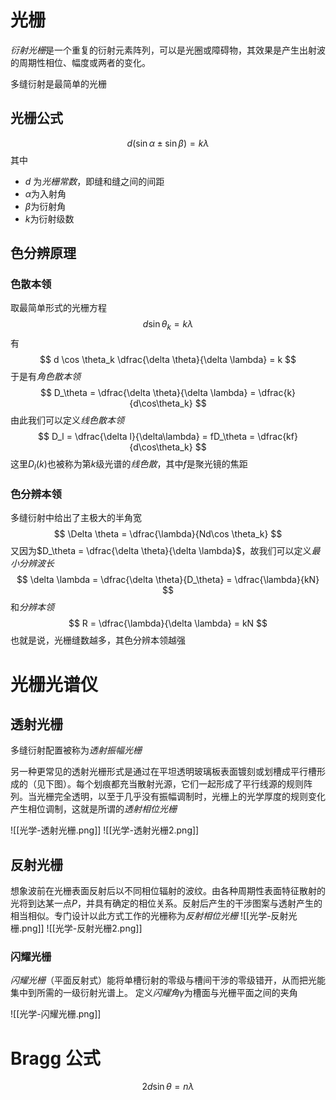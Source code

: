 # 光栅
*衍射光栅*是一个重复的衍射元素阵列，可以是光圈或障碍物，其效果是产生出射波的周期性相位、幅度或两者的变化。

多缝衍射是最简单的光栅
## 光栅公式
$$
d (\sin \alpha \pm \sin \beta) = k\lambda
$$
其中
- $d$ 为*光栅常数*，即缝和缝之间的间距
- $\alpha$为入射角
- $\beta$为衍射角
- $k$为衍射级数

## 色分辨原理
### 色散本领
取最简单形式的光栅方程
$$
d\sin \theta_k = k \lambda
$$
有
$$
d \cos \theta_k \dfrac{\delta \theta}{\delta \lambda} = k
$$
于是有*角色散本领*
$$
D_\theta = \dfrac{\delta \theta}{\delta \lambda} = \dfrac{k}{d\cos\theta_k}
$$
由此我们可以定义*线色散本领*
$$
D_l = \dfrac{\delta l}{\delta\lambda} = fD_\theta = \dfrac{kf}{d\cos\theta_k}
$$
这里$D_l(k)$也被称为第$k$级光谱的*线色散*，其中$f$是聚光镜的焦距
### 色分辨本领
多缝衍射中给出了主极大的半角宽
$$
\Delta \theta = \dfrac{\lambda}{Nd\cos \theta_k}
$$
又因为$D_\theta = \dfrac{\delta \theta}{\delta \lambda}$，故我们可以定义*最小分辨波长*
$$
\delta \lambda = \dfrac{\delta \theta}{D_\theta} = \dfrac{\lambda}{kN}
$$
和*分辨本领*
$$
R = \dfrac{\lambda}{\delta \lambda} = kN
$$
也就是说，光栅缝数越多，其色分辨本领越强
# 光栅光谱仪
## 透射光栅
多缝衍射配置被称为*透射振幅光栅*

另一种更常见的透射光栅形式是通过在平坦透明玻璃板表面镀刻或划槽成平行槽形成的（见下图）。每个划痕都充当散射光源，它们一起形成了平行线源的规则阵列。当光栅完全透明，以至于几乎没有振幅调制时，光栅上的光学厚度的规则变化产生相位调制，这就是所谓的*透射相位光栅*

![[光学-透射光栅.png]]
![[光学-透射光栅2.png]]
## 反射光栅
想象波前在光栅表面反射后以不同相位辐射的波纹。由各种周期性表面特征散射的光将到达某一点$P$，并具有确定的相位关系。反射后产生的干涉图案与透射产生的相当相似。专门设计以此方式工作的光栅称为*反射相位光栅*
![[光学-反射光栅.png]]
![[光学-反射光栅2.png]]

### 闪耀光栅
*闪耀光栅*（平面反射式）能将单槽衍射的零级与槽间干涉的零级错开，从而把光能集中到所需的一级衍射光谱上。 定义*闪耀角*$\gamma$为槽面与光栅平面之间的夹角

![[光学-闪耀光栅.png]]

# Bragg 公式
$$
2d\sin\theta = n\lambda
$$

